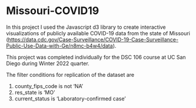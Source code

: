 # Missouri-COVID19
In this project I used the Javascript d3 library to create interactive visualizations of publicly available COVID-19 data from the state of Missouri (https://data.cdc.gov/Case-Surveillance/COVID-19-Case-Surveillance-Public-Use-Data-with-Ge/n8mc-b4w4/data).

This project was completed individually for the DSC 106 course at UC San Diego during Winter 2022 quarter. 

The filter conditions for replication of the dataset are 
1) county_fips_code is not ‘NA’
2) res_state is ‘MO’
3) current_status is ‘Laboratory-confirmed case’
